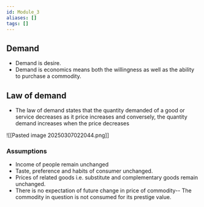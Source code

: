 ```yaml
---
id: Module_3
aliases: []
tags: []
---
```


## Demand
- Demand is desire.
- Demand is economics means both the willingness as well as the ability to purchase a commodity.

## Law of demand
- The law of demand states that the quantity demanded of a good or service decreases as it price increases and conversely, the quantity demand increases when the price decreases

![[Pasted image 20250307022044.png]]

### Assumptions
- Income of people remain unchanged
- Taste, preference and habits of consumer unchanged.
- Prices of related goods i.e. substitute and complementary goods remain unchanged.
- There is no expectation of future change in price of commodity-- The commodity in question is not consumed for its prestige value.

